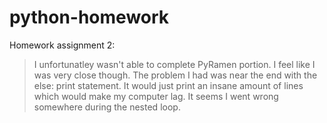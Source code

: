 # python-homework
Homework assignment 2:
>I unfortunatley wasn't able to complete PyRamen portion. I feel like I was very close though.
>The problem I had was near the end with the else: print statement. 
>It would just print an insane amount of lines which would make my computer lag.
>It seems I went wrong somewhere during the nested loop.
